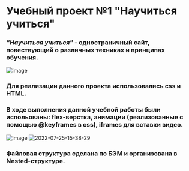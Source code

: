 # Учебный проект №1 "Научиться учиться"
### *"Научиться учиться"* - одностраничный сайт, повествующий о различных техниках и принципах обучения.
![image](https://user-images.githubusercontent.com/80402777/180777814-0c5af148-00c6-41a2-b741-da799d5bc4c4.png)
### Для реализации данного проекта использовались css и HTML.
### В ходе выполнения данной учебной работы были испольованы: flex-верстка, анимации (реализованные с помощью @keyframes в css), iframes для вставки видео.
![image](https://user-images.githubusercontent.com/80402777/180778032-94242828-78e9-413a-98dd-c1a64809bcf9.png)
![2022-07-25-15-38-29](https://user-images.githubusercontent.com/80402777/180779754-faa75579-a190-4317-81ae-deb4761d040b.gif)
### Файловая структура сделана по БЭМ и организована в Nested-структуре. 
  
